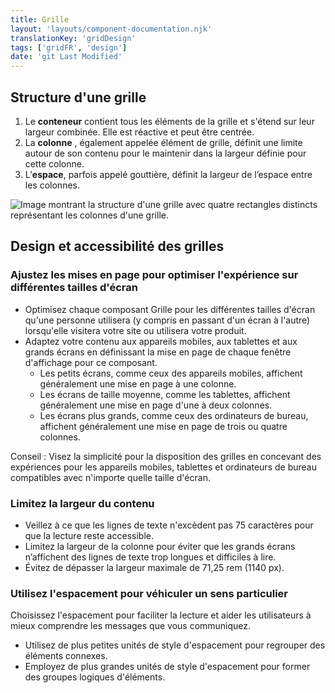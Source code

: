 ```yaml
---
title: Grille
layout: 'layouts/component-documentation.njk'
translationKey: 'gridDesign'
tags: ['gridFR', 'design']
date: 'git Last Modified'
---
```


## Structure d'une grille

<ol class="anatomy-list">
  <li>Le <strong>conteneur</strong> contient tous les éléments de la grille et s'étend sur leur largeur combinée. Elle est réactive et peut être centrée.</li>
  <li>La <strong>colonne</strong> , également appelée élément de grille, définit une limite autour de son contenu pour le maintenir dans la largeur définie pour cette colonne.</li>
  <li>L’<strong>espace</strong>, parfois appelé gouttière, définit la largeur de l’espace entre les colonnes.</li>
</ol>

<img class="b-sm b-default p-300" src="/images/fr/components/anatomy/gcds-grid-anatomy.svg" alt="Image montrant la structure d&apos;une grille avec quatre rectangles distincts représentant les colonnes d&apos;une grille." />

## Design et accessibilité des grilles

### Ajustez les mises en page pour optimiser l'expérience sur différentes tailles d'écran

- Optimisez chaque composant Grille pour les différentes tailles d'écran qu'une personne utilisera (y compris en passant d'un écran à l'autre) lorsqu'elle visitera votre site ou utilisera votre produit.
- Adaptez votre contenu aux appareils mobiles, aux tablettes et aux grands écrans en définissant la mise en page de chaque fenêtre d'affichage pour ce composant.
  - Les petits écrans, comme ceux des appareils mobiles, affichent généralement une mise en page à une colonne.
  - Les écrans de taille moyenne, comme les tablettes, affichent généralement une mise en page d'une à deux colonnes.
  - Les écrans plus grands, comme ceux des ordinateurs de bureau, affichent généralement une mise en page de trois ou quatre colonnes.

Conseil : Visez la simplicité pour la disposition des grilles en concevant des expériences pour les appareils mobiles, tablettes et ordinateurs de bureau compatibles avec n'importe quelle taille d'écran.

### Limitez la largeur du contenu

- Veillez à ce que les lignes de texte n'excèdent pas 75 caractères pour que la lecture reste accessible.
- Limitez la largeur de la colonne pour éviter que les grands écrans n’affichent des lignes de texte trop longues et difficiles à lire.
- Évitez de dépasser la largeur maximale de 71,25 rem (1140 px).

### Utilisez l'espacement pour véhiculer un sens particulier

Choisissez l'espacement pour faciliter la lecture et aider les utilisateurs à mieux comprendre les messages que vous communiquez.

- Utilisez de plus petites unités de style d'espacement pour regrouper des éléments connexes.
- Employez de plus grandes unités de style d'espacement pour former des groupes logiques d'éléments.
